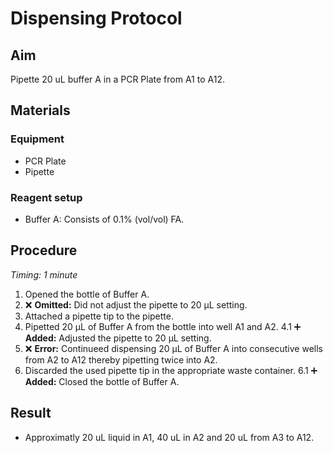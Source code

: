 # Dispensing Protocol


## Aim
Pipette 20 uL buffer A in a PCR Plate from A1 to A12.


## Materials

### Equipment
- PCR Plate
- Pipette

### Reagent setup
- Buffer A: Consists of 0.1% (vol/vol) FA.


## Procedure
*Timing: 1 minute*

1. Opened the bottle of Buffer A.
2. ❌ **Omitted:** Did not adjust the pipette to 20 μL setting.
3. Attached a pipette tip to the pipette.
4. Pipetted 20 μL of Buffer A from the bottle into well A1 and A2.
4.1 ➕ **Added:** Adjusted the pipette to 20 μL setting.
5. ❌ **Error:** Continueed dispensing 20 μL of Buffer A into consecutive wells from A2 to A12 thereby pipetting twice into A2.
6. Discarded the used pipette tip in the appropriate waste container.
6.1 ➕ **Added:** Closed the bottle of Buffer A.


## Result
- Approximatly 20 uL liquid in A1, 40 uL in A2 and 20 uL from A3 to A12.
